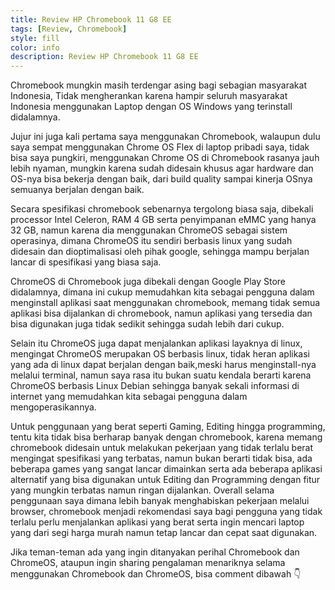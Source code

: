 ```yaml
---
title: Review HP Chromebook 11 G8 EE
tags: [Review, Chromebook]
style: fill
color: info
description: Review HP Chromebook 11 G8 EE
---
```

Chromebook mungkin masih terdengar asing bagi sebagian masyarakat Indonesia, Tidak mengherankan karena hampir seluruh masyarakat Indonesia menggunakan Laptop dengan OS Windows yang terinstall didalamnya.

Jujur ini juga kali pertama saya menggunakan Chromebook, walaupun dulu saya sempat menggunakan Chrome OS Flex di laptop pribadi saya, tidak bisa saya pungkiri, menggunakan Chrome OS di Chromebook rasanya jauh lebih nyaman, mungkin karena sudah didesain khusus agar hardware dan OS-nya bisa bekerja dengan baik, dari build quality sampai kinerja OSnya semuanya berjalan dengan baik.

Secara spesifikasi chromebook sebenarnya tergolong biasa saja, dibekali processor Intel Celeron, RAM 4 GB serta penyimpanan eMMC yang hanya 32 GB, namun karena dia menggunakan ChromeOS sebagai sistem operasinya, dimana ChromeOS itu sendiri berbasis linux yang sudah didesain dan dioptimalisasi oleh pihak google, sehingga mampu berjalan lancar di spesifikasi yang biasa saja.

ChromeOS di Chromebook juga dibekali dengan Google Play Store didalamnya, dimana ini cukup memudahkan kita sebagai pengguna dalam menginstall aplikasi saat menggunakan chromebook, memang tidak semua aplikasi bisa dijalankan di chromebook, namun aplikasi yang tersedia dan bisa digunakan juga tidak sedikit sehingga sudah lebih dari cukup.


Selain itu ChromeOS juga dapat menjalankan aplikasi layaknya di linux, mengingat ChromeOS merupakan OS berbasis linux, tidak heran aplikasi yang ada di linux dapat berjalan dengan baik,meski harus menginstall-nya melalui terminal, namun saya rasa itu bukan suatu kendala berarti karena ChromeOS berbasis Linux Debian sehingga banyak sekali informasi
di internet yang memudahkan kita sebagai pengguna dalam mengoperasikannya.


Untuk penggunaan yang berat seperti Gaming, Editing hingga programming, tentu kita tidak bisa berharap banyak dengan chromebook, karena memang chromebook didesain untuk melakukan pekerjaan yang tidak terlalu berat mengingat spesifikasi yang terbatas, namun bukan berarti tidak bisa, ada beberapa games yang sangat lancar dimainkan serta ada beberapa aplikasi alternatif yang bisa digunakan untuk Editing dan Programming dengan fitur yang mungkin terbatas namun ringan dijalankan.
Overall selama penggunaan saya dimana lebih banyak menghabiskan pekerjaan melalui browser, chromebook menjadi rekomendasi saya bagi pengguna yang tidak terlalu perlu menjalankan aplikasi yang berat serta ingin mencari laptop yang dari segi harga murah namun tetap lancar dan cepat saat digunakan.

Jika teman-teman ada yang ingin ditanyakan perihal Chromebook dan ChromeOS, ataupun ingin sharing pengalaman menariknya selama menggunakan Chromebook dan ChromeOS, bisa comment dibawah 👇



